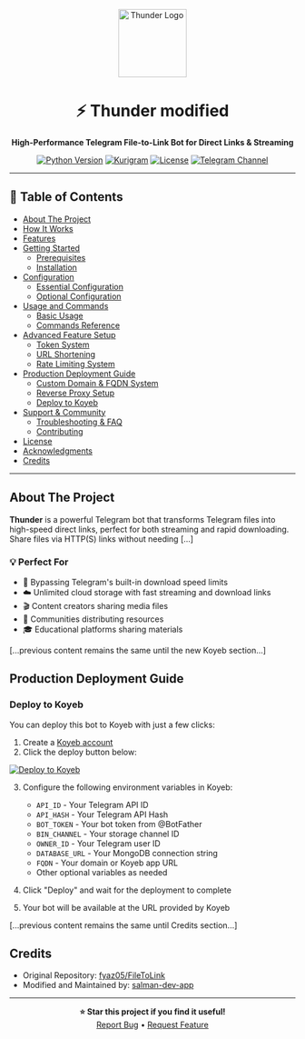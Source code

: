 <p align="center">
  <img src="https://cdn.jsdelivr.net/gh/fyaz05/Resources@main/FileToLink/Thunder.jpg" alt="Thunder Logo" width="120">
  <h1 align="center">⚡ Thunder modified</h1>
</p>

<p align="center">
  <b>High-Performance Telegram File-to-Link Bot for Direct Links & Streaming</b>
</p>

<p align="center">
  <a href="https://www.python.org/"><img src="https://img.shields.io/badge/python-3.13%2B-blue?style=for-the-badge&logo=python" alt="Python Version"></a>
  <a href="https://github.com/KurimuzonAkuma/pyrogram/"><img src="https://img.shields.io/badge/Kurigram-red?style=for-the-badge" alt="Kurigram"></a>
  <a href="LICENSE"><img src="https://img.shields.io/github/license/fyaz05/FileToLink?style=for-the-badge&color=green" alt="License"></a>
  <a href="https://t.me/Thunder_Updates"><img src="https://img.shields.io/badge/Telegram-Channel-blue?style=for-the-badge&logo=telegram" alt="Telegram Channel"></a>
</p>

<hr>

## 📑 Table of Contents

- [About The Project](#about-the-project)
- [How It Works](#how-it-works)
- [Features](#features)
- [Getting Started](#getting-started)
  - [Prerequisites](#prerequisites)
  - [Installation](#installation)
- [Configuration](#configuration)
  - [Essential Configuration](#essential-configuration)
  - [Optional Configuration](#optional-configuration)
- [Usage and Commands](#usage-and-commands)
  - [Basic Usage](#basic-usage)
  - [Commands Reference](#commands-reference)
- [Advanced Feature Setup](#advanced-feature-setup)
  - [Token System](#token-system)
  - [URL Shortening](#url-shortening)
  - [Rate Limiting System](#rate-limiting-system)
- [Production Deployment Guide](#production-deployment-guide)
  - [Custom Domain & FQDN System](#custom-domain--fqdn-system)
  - [Reverse Proxy Setup](#reverse-proxy-setup)
  - [Deploy to Koyeb](#deploy-to-koyeb)
- [Support & Community](#support--community)
  - [Troubleshooting & FAQ](#troubleshooting--faq)
  - [Contributing](#contributing)
- [License](#license)
- [Acknowledgments](#acknowledgments)
- [Credits](#credits)

<hr>

## About The Project

**Thunder** is a powerful Telegram bot that transforms Telegram files into high-speed direct links, perfect for both streaming and rapid downloading. Share files via HTTP(S) links without needing [...]

### 💡 Perfect For

-   🚀 Bypassing Telegram's built-in download speed limits
-   ☁️ Unlimited cloud storage with fast streaming and download links
-   🎬 Content creators sharing media files
-   👥 Communities distributing resources
-   🎓 Educational platforms sharing materials

[...previous content remains the same until the new Koyeb section...]

## Production Deployment Guide

### Deploy to Koyeb

You can deploy this bot to Koyeb with just a few clicks:

1. Create a [Koyeb account](https://app.koyeb.com/auth/signin)
2. Click the deploy button below:

[![Deploy to Koyeb](https://www.koyeb.com/static/images/deploy/button.svg)](https://app.koyeb.com/deploy?type=git&repository=github.com/salman-dev-app/FileToLink&branch=main&name=thunder-bot)

3. Configure the following environment variables in Koyeb:
   - `API_ID` - Your Telegram API ID
   - `API_HASH` - Your Telegram API Hash
   - `BOT_TOKEN` - Your bot token from @BotFather
   - `BIN_CHANNEL` - Your storage channel ID
   - `OWNER_ID` - Your Telegram user ID
   - `DATABASE_URL` - Your MongoDB connection string
   - `FQDN` - Your domain or Koyeb app URL
   - Other optional variables as needed

4. Click "Deploy" and wait for the deployment to complete
5. Your bot will be available at the URL provided by Koyeb

[...previous content remains the same until Credits section...]

## Credits

- Original Repository: [fyaz05/FileToLink](https://github.com/fyaz05/FileToLink)
- Modified and Maintained by: [salman-dev-app](https://github.com/salman-dev-app)

---

<p align="center">
  <b>⭐ Star this project if you find it useful!</b><br>
  <a href="https://github.com/salman-dev-app/FileToLink/issues/new">Report Bug</a> •
  <a href="https://github.com/salman-dev-app/FileToLink/issues/new">Request Feature</a>
</p>
